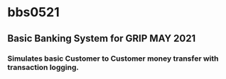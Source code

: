 # bbs0521
## Basic Banking System for GRIP MAY 2021
### Simulates basic Customer to Customer money transfer with transaction logging.
